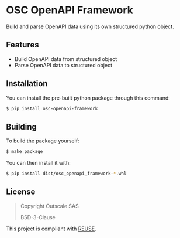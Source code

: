 # OSC OpenAPI Framework
Build and parse OpenAPI data using its own structured python object.

## Features
  - Build OpenAPI data from structured object
  - Parse OpenAPI data to structured object



## Installation

You can install the pre-built python package through this command:

```bash
$ pip install osc-openapi-framework
```

## Building

To build the package yourself:

```bash
$ make package
```

You can then install it with:
```bash
$ pip install dist/osc_openapi_framework-*.whl
```

## License

> Copyright Outscale SAS
>
> BSD-3-Clause

This project is compliant with [REUSE](https://reuse.software/).
